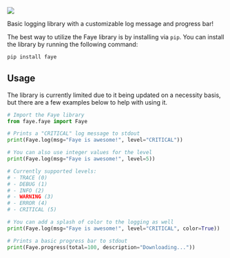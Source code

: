 <img src="https://raw.githubusercontent.com/azazelm3dj3d/faye/main/assets/faye.jpg" />

Basic logging library with a customizable log message and progress bar!

The best way to utilize the Faye library is by installing via `pip`. You can install the library by running the following command:
```bash
pip install faye
```

## Usage
The library is currently limited due to it being updated on a necessity basis, but there are a few examples below to help with using it.

```python
# Import the Faye library
from faye.faye import Faye

# Prints a "CRITICAL" log message to stdout
print(Faye.log(msg="Faye is awesome!", level="CRITICAL"))

# You can also use integer values for the level
print(Faye.log(msg="Faye is awesome!", level=5))

# Currently supported levels:
# - TRACE (0)
# - DEBUG (1)
# - INFO (2)
# - WARNING (3)
# - ERROR (4)
# - CRITICAL (5)

# You can add a splash of color to the logging as well
print(Faye.log(msg="Faye is awesome!", level="CRITICAL", color=True))

# Prints a basic progress bar to stdout
print(Faye.progress(total=100, description="Downloading..."))
```